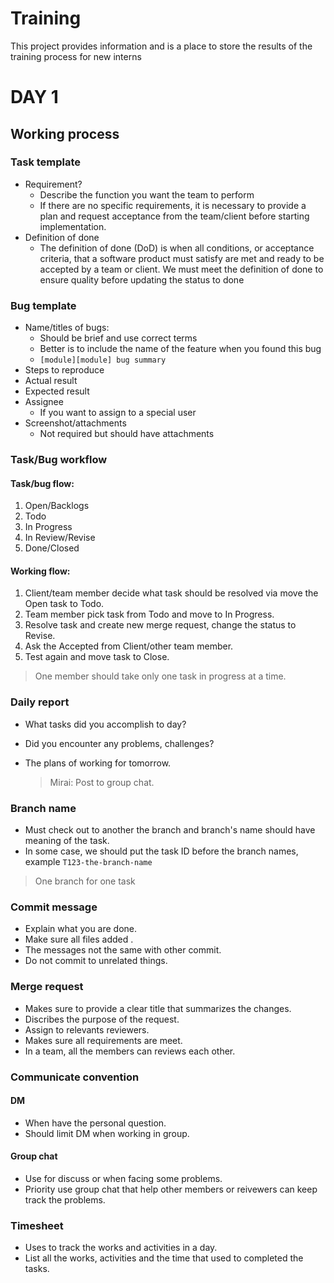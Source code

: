 # Training

This project provides information and is a place to store the results of the training process for new interns

# DAY 1

## Working process

### Task template

- Requirement?
  - Describe the function you want the team to perform
  - If there are no specific requirements, it is necessary to provide a plan and request acceptance from the team/client before starting implementation.
- Definition of done
  - The definition of done (DoD) is when all conditions, or acceptance criteria, that a software product must satisfy are met and ready to be accepted by a team or client. We must meet the definition of done to ensure quality before updating the status to done

### Bug template

- Name/titles of bugs:
  - Should be brief and use correct terms
  - Better is to include the name of the feature when you found this bug
  - `[module][module] bug summary`
- Steps to reproduce
- Actual result
- Expected result
- Assignee
  - If you want to assign to a special user
- Screenshot/attachments
  - Not required but should have attachments

### Task/Bug workflow

#### Task/bug flow:

1. Open/Backlogs
2. Todo
3. In Progress
4. In Review/Revise
5. Done/Closed

#### Working flow:

1. Client/team member decide what task should be resolved via move the Open task to Todo.
2. Team member pick task from Todo and move to In Progress.
3. Resolve task and create new merge request, change the status to Revise.
4. Ask the Accepted from Client/other team member.
5. Test again and move task to Close.

> One member should take only one task in progress at a time.

### Daily report

- What tasks did you accomplish to day?
- Did you encounter any problems, challenges?
- The plans of working for tomorrow.

  > Mirai: Post to group chat.

### Branch name

- Must check out to another the branch and branch's name should have meaning of the task.
- In some case, we should put the task ID before the branch names, example `T123-the-branch-name`

> One branch for one task

### Commit message

- Explain what you are done.
- Make sure all files added .
- The messages not the same with other commit.
- Do not commit to unrelated things.

### Merge request

- Makes sure to provide a clear title that summarizes the changes.
- Discribes the purpose of the request.
- Assign to relevants reviewers.
- Makes sure all requirements are meet.
- In a team, all the members can reviews each other.

### Communicate convention

#### DM

- When have the personal question.
- Should limit DM when working in group.

#### Group chat

- Use for discuss or when facing some problems.
- Priority use group chat that help other members or reivewers can keep track the problems.

### Timesheet

- Uses to track the works and activities in a day.
- List all the works, activities and the time that used to completed the tasks.
